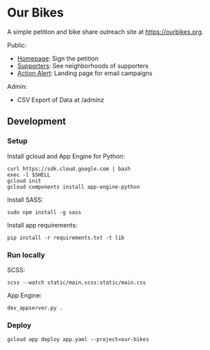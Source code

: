 # Our Bikes

A simple petition and bike share outreach site at https://ourbikes.org.

Public:

* [Homepage](http://ourbikes.org): Sign the petition
* [Supporters](https://ourbikes.org/supporters): See neighborhoods of supporters
* [Action Alert](http://ourbikes.org/actionalert): Landing page for email campaigns

Admin:

* CSV Export of Data at /adminz


## Development

### Setup

Install gcloud and App Engine for Python:

```
curl https://sdk.cloud.google.com | bash
exec -l $SHELL
gcloud init
gcloud components install app-engine-python
```

Install SASS:

```
sudo npm install -g sass
```

Install app requirements:

```
pip install -r requirements.txt -t lib
```

### Run locally

SCSS:

```
scss --watch static/main.scss:static/main.css
```

App Engine:

```
dev_appserver.py .
```

### Deploy

```
gcloud app deploy app.yaml --project=our-bikes
```
